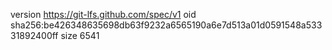 version https://git-lfs.github.com/spec/v1
oid sha256:be426348635698db63f9232a6565190a6e7d513a01d0591548a53331892400ff
size 6541

